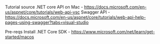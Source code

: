 Tutorial source
.NET core API on Mac - https://docs.microsoft.com/en-us/aspnet/core/tutorials/web-api-vsc
Swagger API - https://docs.microsoft.com/en-us/aspnet/core/tutorials/web-api-help-pages-using-swagger?tabs=visual-studio


Pre-reqs 
Install .NET Core SDK - https://www.microsoft.com/net/learn/get-started/macos
